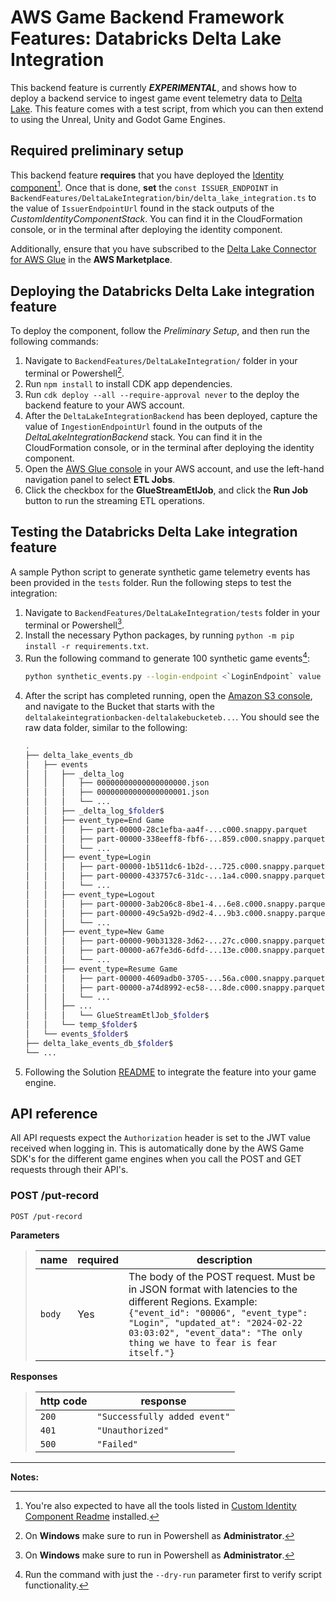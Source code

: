 # AWS Game Backend Framework Features: Databricks Delta Lake Integration

This backend feature is currently ___EXPERIMENTAL___, and shows how to deploy a backend service to ingest game event telemetry data to [Delta Lake](https://docs.databricks.com/en/delta/index.html). This feature comes with a test script, from which you can then extend to using the Unreal, Unity and Godot Game Engines.

## Required preliminary setup

This backend feature **requires** that you have deployed the [Identity component](../../CustomIdentityComponent/README.md)[^1]. Once that is done, **set** the `const ISSUER_ENDPOINT` in `BackendFeatures/DeltaLakeIntegration/bin/delta_lake_integration.ts` to the value of `IssuerEndpointUrl` found in the stack outputs of the _CustomIdentityComponentStack_. You can find it in the CloudFormation console, or in the terminal after deploying the identity component.

Additionally, ensure that you have subscribed to the [Delta Lake Connector for AWS Glue](https://aws.amazon.com/marketplace/pp/prodview-seypofzqhdueq?sr=0-1&ref_=beagle&applicationId=AWSMPContessa) in the **AWS Marketplace**. 

## Deploying the Databricks Delta Lake integration feature

To deploy the component, follow the _Preliminary Setup_, and then run the following commands:

1. Navigate to `BackendFeatures/DeltaLakeIntegration/` folder in your terminal or Powershell[^2].
2. Run `npm install` to install CDK app dependencies.
3. Run `cdk deploy --all --require-approval never` to the deploy the backend feature to your AWS account.
4. After the `DeltaLakeIntegrationBackend` has been deployed, capture the value of `IngestionEndpointUrl` found in the outputs of the _DeltaLakeIntegrationBackend_ stack. You can find it in the CloudFormation console, or in the terminal after deploying the identity component.
5. Open the [AWS Glue console](https://console.aws.amazon.com/glue/home) in your AWS account, and use the left-hand navigation panel to select **ETL Jobs**.
6. Click the checkbox for the **GlueStreamEtlJob**, and click the **Run Job** button to run the streaming ETL operations.

## Testing the Databricks Delta Lake integration feature

A sample Python script to generate synthetic game telemetry events has been provided in the `tests` folder. Run the following steps to test the integration:

1. Navigate to `BackendFeatures/DeltaLakeIntegration/tests` folder in your terminal or Powershell[^2].
2. Install the necessary Python packages, by running `python -m pip install -r requirements.txt`.
3. Run the following command to generate 100 synthetic game events[^3]:
    ```bash
    python synthetic_events.py --login-endpoint <`LoginEndpoint` value from the output of the `CustomIdentityComponentStack` stack> --backend-endpoint <`IngestionEndpointUrl` value from the `DeltaLakeIntegrationBackend` stack> --max-count 100 --console
    ```
4. After the script has completed running, open the [Amazon S3 console](https://console.aws.amazon.com/s3), and navigate to the Bucket that starts with the `deltalakeintegrationbacken-deltalakebucketeb...`. You should see the raw data folder, similar to the following:
    ```bash
    .
    ├── delta_lake_events_db
    │   ├── events
    │   │   ├── _delta_log
    │   │   │   ├── 00000000000000000000.json
    │   │   │   ├── 00000000000000000001.json
    │   │   │   └── ...
    │   │   ├── _delta_log_$folder$
    │   │   ├── event_type=End Game
    │   │   │   ├── part-00000-28c1efba-aa4f-...c000.snappy.parquet
    │   │   │   ├── part-00000-338eeff8-fbf6-...859.c000.snappy.parquet
    │   │   │   └── ...
    │   │   ├── event_type=Login
    │   │   │   ├── part-00000-1b511dc6-1b2d-...725.c000.snappy.parquet
    │   │   │   ├── part-00000-433757c6-31dc-...1a4.c000.snappy.parquet
    │   │   │   └── ...
    │   │   ├── event_type=Logout
    │   │   │   ├── part-00000-3ab206c8-8be1-4...6e8.c000.snappy.parquet
    │   │   │   ├── part-00000-49c5a92b-d9d2-4...9b3.c000.snappy.parquet
    │   │   │   └── ...
    │   │   ├── event_type=New Game
    │   │   │   ├── part-00000-90b31328-3d62-...27c.c000.snappy.parquet
    │   │   │   ├── part-00000-a67fe3d6-6dfd-...13e.c000.snappy.parquet
    │   │   │   └── ...
    │   │   ├── event_type=Resume Game
    │   │   │   ├── part-00000-4609adb0-3705-...56a.c000.snappy.parquet
    │   │   │   ├── part-00000-a74d8992-ec58-...8de.c000.snappy.parquet
    │   │   │   └── ...
    │   │   ├── ...
    │   │   │   └── GlueStreamEtlJob_$folder$
    │   │   └── temp_$folder$
    │   └── events_$folder$
    ├── delta_lake_events_db_$folder$
    └── ...
    ```
5. Following the Solution [README](../../README.md) to integrate the feature into your game engine.

## API reference

All API requests expect the `Authorization` header is set to the JWT value received when logging in. This is automatically done by the AWS Game SDK's for the different game engines when you call the POST and GET requests through their API's.

### POST /put-record

`POST /put-record`

**Parameters**

> | name      |  required | description                                                                    |
> |-----------|-----------|--------------------------------------------------------------------------------|
> | `body`   |  Yes       | The body of the POST request. Must be in JSON format with latencies to the different Regions. Example: `{"event_id": "00006", "event_type": "Login", "updated_at": "2024-02-22 03:03:02", "event_data": "The only thing we have to fear is fear itself."}`  |

**Responses**

> | http code     | response                                                            |
> |---------------|---------------------------------------------------------------------|
> | `200`         | `"Successfully added event"`                                |
> | `401`         | `"Unauthorized"`                                  |
> | `500`         |  `"Failed"`                            |

---

**Notes:**

[^1]: You're also expected to have all the tools listed in [Custom Identity Component Readme](../../CustomIdentityComponent/README.md#deploy-the-custom-identity-component) installed.
[^2]: On **Windows** make sure to run in Powershell as **Administrator**.
[^3]: Run the command with just the `--dry-run` parameter first to verify script functionality.